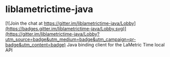 # liblametrictime-java

[![Join the chat at https://gitter.im/liblametrictime-java/Lobby](https://badges.gitter.im/liblametrictime-java/Lobby.svg)](https://gitter.im/liblametrictime-java/Lobby?utm_source=badge&utm_medium=badge&utm_campaign=pr-badge&utm_content=badge)
Java binding client for the LaMetric Time local API

